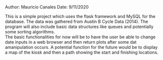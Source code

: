 Author: Mauricio Canales
Date: 9/11/2020

This is a simple project which uses the flask framework and MySQL for the database. The data was gathered from Austin B Cycle Data (2014). The program will also include basic data structures like queues and potentially some sorting algorithms.  
The basic functionalities for now will be to have the user be able to change date inputs in a web browser and then return plots after some dat amanipulation occurs.
A potential function for the future would be to display a map of the kiosk and then a path showing the start and finishing locations.